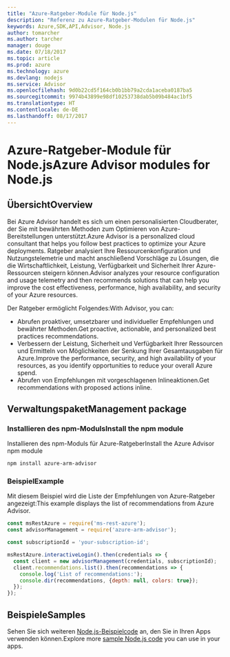 ```yaml
---
title: "Azure-Ratgeber-Module für Node.js"
description: "Referenz zu Azure-Ratgeber-Modulen für Node.js"
keywords: Azure,SDK,API,Advisor, Node.js
author: tomarcher
ms.author: tarcher
manager: douge
ms.date: 07/18/2017
ms.topic: article
ms.prod: azure
ms.technology: azure
ms.devlang: nodejs
ms.service: Advisor
ms.openlocfilehash: 9d0b22cd5f164cb0b1bb79a2cda1aceba0187ba5
ms.sourcegitcommit: 9974b43899e98df10253738dab5b09b484ac1bf5
ms.translationtype: HT
ms.contentlocale: de-DE
ms.lasthandoff: 08/17/2017
---
```

# <a name="azure-advisor-modules-for-nodejs"></a><span data-ttu-id="c2fcc-104">Azure-Ratgeber-Module für Node.js</span><span class="sxs-lookup"><span data-stu-id="c2fcc-104">Azure Advisor modules for Node.js</span></span>

## <a name="overview"></a><span data-ttu-id="c2fcc-105">Übersicht</span><span class="sxs-lookup"><span data-stu-id="c2fcc-105">Overview</span></span>

<span data-ttu-id="c2fcc-106">Bei Azure Advisor handelt es sich um einen personalisierten Cloudberater, der Sie mit bewährten Methoden zum Optimieren von Azure-Bereitstellungen unterstützt.</span><span class="sxs-lookup"><span data-stu-id="c2fcc-106">Azure Advisor is a personalized cloud consultant that helps you follow best practices to optimize your Azure deployments.</span></span> <span data-ttu-id="c2fcc-107">Ratgeber analysiert Ihre Ressourcenkonfiguration und Nutzungstelemetrie und macht anschließend Vorschläge zu Lösungen, die die Wirtschaftlichkeit, Leistung, Verfügbarkeit und Sicherheit Ihrer Azure-Ressourcen steigern können.</span><span class="sxs-lookup"><span data-stu-id="c2fcc-107">Advisor analyzes your resource configuration and usage telemetry and then recommends solutions that can help you improve the cost effectiveness, performance, high availability, and security of your Azure resources.</span></span>

<span data-ttu-id="c2fcc-108">Der Ratgeber ermöglicht Folgendes:</span><span class="sxs-lookup"><span data-stu-id="c2fcc-108">With Advisor, you can:</span></span>
- <span data-ttu-id="c2fcc-109">Abrufen proaktiver, umsetzbarer und individueller Empfehlungen und bewährter Methoden.</span><span class="sxs-lookup"><span data-stu-id="c2fcc-109">Get proactive, actionable, and personalized best practices recommendations.</span></span>
- <span data-ttu-id="c2fcc-110">Verbessern der Leistung, Sicherheit und Verfügbarkeit Ihrer Ressourcen und Ermitteln von Möglichkeiten der Senkung Ihrer Gesamtausgaben für Azure.</span><span class="sxs-lookup"><span data-stu-id="c2fcc-110">Improve the performance, security, and high availability of your resources, as you identify opportunities to reduce your overall Azure spend.</span></span>
- <span data-ttu-id="c2fcc-111">Abrufen von Empfehlungen mit vorgeschlagenen Inlineaktionen.</span><span class="sxs-lookup"><span data-stu-id="c2fcc-111">Get recommendations with proposed actions inline.</span></span>

## <a name="management-package"></a><span data-ttu-id="c2fcc-112">Verwaltungspaket</span><span class="sxs-lookup"><span data-stu-id="c2fcc-112">Management package</span></span>

### <a name="install-the-npm-module"></a><span data-ttu-id="c2fcc-113">Installieren des npm-Moduls</span><span class="sxs-lookup"><span data-stu-id="c2fcc-113">Install the npm module</span></span>

<span data-ttu-id="c2fcc-114">Installieren des npm-Moduls für Azure-Ratgeber</span><span class="sxs-lookup"><span data-stu-id="c2fcc-114">Install the Azure Advisor npm module</span></span>

```bash
npm install azure-arm-advisor
```

### <a name="example"></a><span data-ttu-id="c2fcc-115">Beispiel</span><span class="sxs-lookup"><span data-stu-id="c2fcc-115">Example</span></span>

<span data-ttu-id="c2fcc-116">Mit diesem Beispiel wird die Liste der Empfehlungen von Azure-Ratgeber angezeigt:</span><span class="sxs-lookup"><span data-stu-id="c2fcc-116">This example displays the list of recommendations from Azure Advisor.</span></span>

```javascript
const msRestAzure = require('ms-rest-azure');
const advisorManagement = require('azure-arm-advisor');

const subscriptionId = 'your-subscription-id';

msRestAzure.interactiveLogin().then(credentials => {
  const client = new advisorManagement(credentials, subscriptionId);
  client.recommendations.list().then(recommendations => {
    console.log('List of recommendations:');
    console.dir(recommendations, {depth: null, colors: true});
  });
});
```

## <a name="samples"></a><span data-ttu-id="c2fcc-117">Beispiele</span><span class="sxs-lookup"><span data-stu-id="c2fcc-117">Samples</span></span>

<span data-ttu-id="c2fcc-118">Sehen Sie sich weiteren [Node.js-Beispielcode](https://azure.microsoft.com/resources/samples/?platform=nodejs) an, den Sie in Ihren Apps verwenden können.</span><span class="sxs-lookup"><span data-stu-id="c2fcc-118">Explore more [sample Node.js code](https://azure.microsoft.com/resources/samples/?platform=nodejs) you can use in your apps.</span></span>
